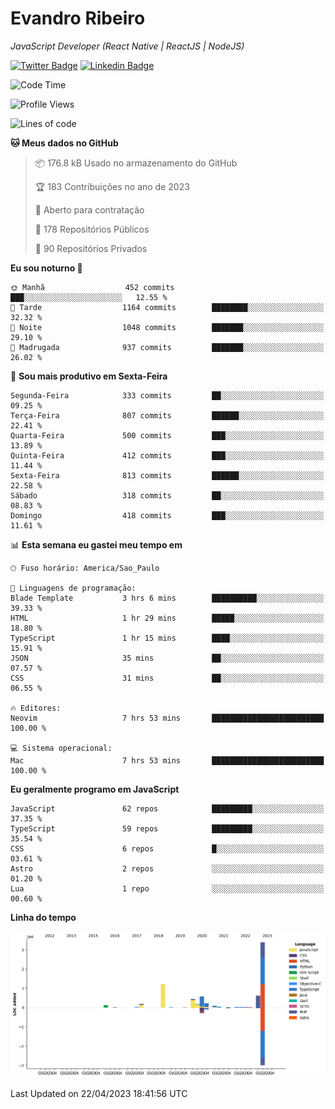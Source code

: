 # Evandro **Ribeiro**

*JavaScript Developer (React Native | ReactJS | NodeJS)*

[![Twitter Badge](https://img.shields.io/badge/-@ribeiroevandro-201B2D?style=flat-square&labelColor=201B2D&logo=twitter&logoColor=white&link=https://twitter.com/ribeiroevandro)](https://twitter.com/ribeiroevandro) 
[![Linkedin Badge](https://img.shields.io/badge/-Evandro%20Ribeiro-201B2D?style=flat-square&logo=Linkedin&logoColor=white&link=https://www.linkedin.com/in/ribeiroevandro)](https://www.linkedin.com/in/ribeiroevandro) 


<!--START_SECTION:waka-->
![Code Time](http://img.shields.io/badge/Code%20Time-3%2C188%20hrs%2052%20mins-blue)

![Profile Views](http://img.shields.io/badge/Visualizac%C3%B5es%20do%20perfil-2-blue)

![Lines of code](https://img.shields.io/badge/Desde%20o%20Hello%20World%20eu%20escrevi-7.3%20million%20linhas%20de%20c%C3%B3digo-blue)

**🐱 Meus dados no GitHub** 

> 📦 176.8 kB Usado no armazenamento do GitHub 
 > 
> 🏆 183 Contribuições no ano de 2023
 > 
> 💼 Aberto para contratação
 > 
> 📜 178 Repositórios Públicos 
 > 
> 🔑 90 Repositórios Privados 
 > 
**Eu sou noturno 🦉** 

```text
🌞 Manhã                  452 commits         ███░░░░░░░░░░░░░░░░░░░░░░   12.55 % 
🌆 Tarde                  1164 commits        ████████░░░░░░░░░░░░░░░░░   32.32 % 
🌃 Noite                  1048 commits        ███████░░░░░░░░░░░░░░░░░░   29.10 % 
🌙 Madrugada              937 commits         ███████░░░░░░░░░░░░░░░░░░   26.02 % 
```
📅 **Sou mais produtivo em Sexta-Feira** 

```text
Segunda-Feira            333 commits         ██░░░░░░░░░░░░░░░░░░░░░░░   09.25 % 
Terça-Feira              807 commits         ██████░░░░░░░░░░░░░░░░░░░   22.41 % 
Quarta-Feira             500 commits         ███░░░░░░░░░░░░░░░░░░░░░░   13.89 % 
Quinta-Feira             412 commits         ███░░░░░░░░░░░░░░░░░░░░░░   11.44 % 
Sexta-Feira              813 commits         ██████░░░░░░░░░░░░░░░░░░░   22.58 % 
Sábado                   318 commits         ██░░░░░░░░░░░░░░░░░░░░░░░   08.83 % 
Domingo                  418 commits         ███░░░░░░░░░░░░░░░░░░░░░░   11.61 % 
```


📊 **Esta semana eu gastei meu tempo em** 

```text
🕑︎ Fuso horário: America/Sao_Paulo

💬 Linguagens de programação: 
Blade Template           3 hrs 6 mins        ██████████░░░░░░░░░░░░░░░   39.33 % 
HTML                     1 hr 29 mins        █████░░░░░░░░░░░░░░░░░░░░   18.80 % 
TypeScript               1 hr 15 mins        ████░░░░░░░░░░░░░░░░░░░░░   15.91 % 
JSON                     35 mins             ██░░░░░░░░░░░░░░░░░░░░░░░   07.57 % 
CSS                      31 mins             ██░░░░░░░░░░░░░░░░░░░░░░░   06.55 % 

🔥 Editores: 
Neovim                   7 hrs 53 mins       █████████████████████████   100.00 % 

💻 Sistema operacional: 
Mac                      7 hrs 53 mins       █████████████████████████   100.00 % 
```

**Eu geralmente programo em JavaScript** 

```text
JavaScript               62 repos            █████████░░░░░░░░░░░░░░░░   37.35 % 
TypeScript               59 repos            █████████░░░░░░░░░░░░░░░░   35.54 % 
CSS                      6 repos             █░░░░░░░░░░░░░░░░░░░░░░░░   03.61 % 
Astro                    2 repos             ░░░░░░░░░░░░░░░░░░░░░░░░░   01.20 % 
Lua                      1 repo              ░░░░░░░░░░░░░░░░░░░░░░░░░   00.60 % 
```



**Linha do tempo**

![Lines of Code chart](https://raw.githubusercontent.com/ribeiroevandro/ribeiroevandro/main/assets/bar_graph.png)


 Last Updated on 22/04/2023 18:41:56 UTC
<!--END_SECTION:waka-->
